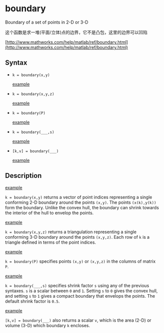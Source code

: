 # boundary

Boundary of a set of points in 2-D or 3-D

这个函数是求一堆(平面/立体)点的边界，它不是凸包，这里的边界可以凹陷

[http://www.mathworks.com/help/matlab/ref/boundary.html](http://www.mathworks.com/help/matlab/ref/boundary.html)

## Syntax

- `k = boundary(x,y)`

  [example](boundary.html#buh3c7k-6)

- `k = boundary(x,y,z)`

  [example](boundary.html#buiaycj)

- `k = boundary(P)`

  [example](boundary.html#buh3dbb)

- `k = boundary(___,s)`

  [example](boundary.html#buh3c7k-6)

- `[k,v] = boundary(___)`

  [example](boundary.html#buh3dcj)





## Description

[example](boundary.html#buh3c7k-6)

`k = boundary(x,y)` returns a vector of point indices representing a single conforming 2-D boundary around the points `(x,y)`. The points `(x(k),y(k))` form the boundary. Unlike the convex hull, the boundary can shrink towards the interior of the hull to envelop the points.

[example](boundary.html#buiaycj)

`k = boundary(x,y,z)` returns a triangulation representing a single conforming 3-D boundary around the points `(x,y,z)`. Each row of `k` is a triangle defined in terms of the point indices.

[example](boundary.html#buh3dbb)

`k = boundary(P)` specifies points `(x,y)` or `(x,y,z)` in the columns of matrix `P`.

[example](boundary.html#buh3c7k-6)

`k = boundary(___,s)` specifies shrink factor `s` using any of the previous syntaxes. `s` is a scalar between `0` and `1`. Setting `s` to `0` gives the convex hull, and setting `s` to `1` gives a compact boundary that envelops the points. The default shrink factor is `0.5`.

[example](boundary.html#buh3dcj)

`[k,v] = boundary(___)` also returns a scalar `v`, which is the area (2-D) or volume (3-D) which boundary `k` encloses.